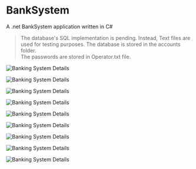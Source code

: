 # BankSystem
 A .net BankSystem application written in C#
 
> The database's SQL implementation is pending. Instead, Text files are used for testing purposes.
> The database is stored in the accounts folder.  
> The passwords are stored in Operator.txt file. 

![Banking System Details](https://user-images.githubusercontent.com/119013859/210125819-8cf44649-fe0c-4daf-bed9-01fda786bbb0.jpg)

![Banking System Details](https://user-images.githubusercontent.com/119013859/210125831-309b9edc-6ecb-4e4a-b779-f733bdaf5a64.jpg)

![Banking System Details](https://user-images.githubusercontent.com/119013859/210125851-c82de76c-0a80-4ee8-ba38-7112c2d06724.jpg)

![Banking System Details](https://user-images.githubusercontent.com/119013859/210125859-35302154-355c-45d4-9fa8-803400aeb057.jpg)

![Banking System Details](https://user-images.githubusercontent.com/119013859/210125867-5add5289-caee-4e91-a793-cdae5ea1d9df.jpg)

![Banking System Details](https://user-images.githubusercontent.com/119013859/210125880-e9df402b-10ae-4afc-90fe-b7cee1f8f289.jpg)

![Banking System Details](https://user-images.githubusercontent.com/119013859/210125894-21c90758-06e9-4ffc-aa5b-97015175b86f.jpg)

![Banking System Details](https://user-images.githubusercontent.com/119013859/210125906-bf7e9183-10e0-4483-be41-4ad14e92f1ed.jpg)

![Banking System Details](https://user-images.githubusercontent.com/119013859/210125915-d65809e9-8479-4336-8c21-379bfc723825.jpg)

